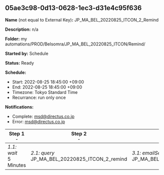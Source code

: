 ## 05ae3c98-0d13-0628-1ec3-d31e4c95f636

**Name** (not equal to External Key)**:** JP_MA_BEL_20220825_ITCON_2_Remind

**Description:** n/a

**Folder:** my automations/PROD/Belsomra/JP_MA_BEL_20220825_ITCON/Remind/

**Started by:** Schedule

**Status:** Ready

**Schedule:**

* Start: 2022-08-25 18:45:00 +09:00
* End: 2022-08-25 18:45:00 +09:00
* Timezone: Tokyo Standard Time
* Recurrance: run only once

**Notifications:**

* Complete: msd@directus.co.jp
* Error: msd@directus.co.jp

| Step 1<br>_<small>-</small>_ | Step 2<br>_<small>-</small>_ | Step 3<br>_<small>-</small>_ |
| --- | --- | --- |
| _1.1: wait_<br>5 Minutes | _2.1: query_<br>JP_MA_BEL_20220825_ITCON_2_remind | _3.1: emailSend_<br>JP_MA_BEL_20220825_ITCON_2_remind |
